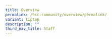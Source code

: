 ```yaml
---
title: Overview
permalink: /hsc-community/overview/permalink/
variant: tiptap
description: ""
third_nav_title: Staff
---
```

